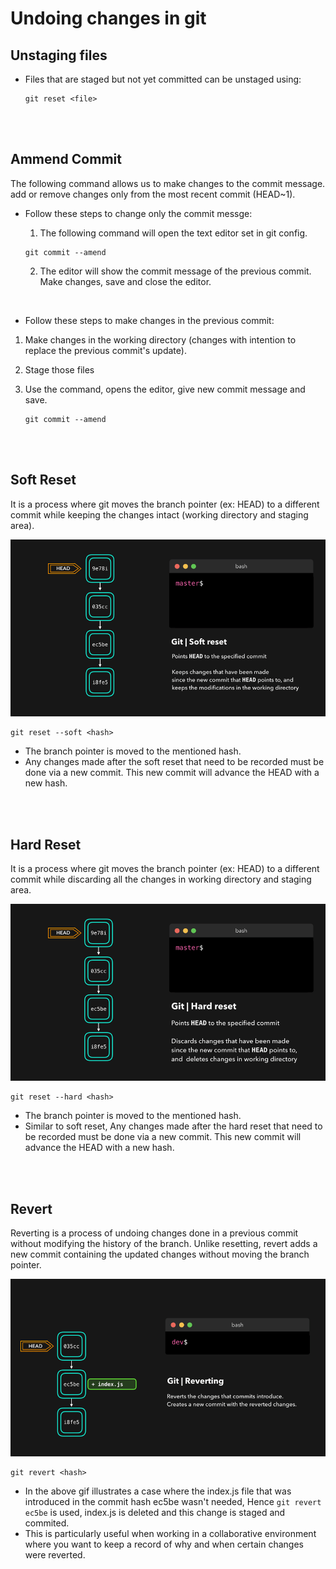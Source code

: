 # Undoing changes in git

## Unstaging files

- Files that are staged but not yet committed can be unstaged using:

  ```
  git reset <file>
  ```

<br>
<br>

## Ammend Commit

The following command allows us to make changes to the commit message. add or remove changes only from the most recent commit (HEAD~1).

- Follow these steps to change only the commit messge:

  1. The following command will open the text editor set in git config.

  ```
  git commit --amend
  ```

  2. The editor will show the commit message of the previous commit. Make changes, save and close the editor.

<br>

- Follow these steps to make changes in the previous commit:

1. Make changes in the working directory (changes with intention to replace the previous commit's update).
1. Stage those files
1. Use the command, opens the editor, give new commit message and save.

   ```
   git commit --amend
   ```

<br>
<br>

## Soft Reset

It is a process where git moves the branch pointer (ex: HEAD) to a different commit while keeping the changes intact (working directory and staging area).

![soft](./_assets/softreset.gif)

```
git reset --soft <hash>
```

- The branch pointer is moved to the mentioned hash.
- Any changes made after the soft reset that need to be recorded must be done via a new commit. This new commit will advance the HEAD with a new hash.

<br>
<br>

## Hard Reset

It is a process where git moves the branch pointer (ex: HEAD) to a different commit while discarding all the changes in working directory and staging area.

![hard](./_assets/hardreset.gif)

```
git reset --hard <hash>
```

- The branch pointer is moved to the mentioned hash.
- Similar to soft reset, Any changes made after the hard reset that need to be recorded must be done via a new commit. This new commit will advance the HEAD with a new hash.

<br>
<br>

## Revert

Reverting is a process of undoing changes done in a previous commit without modifying the history of the branch. Unlike resetting, revert adds a new commit containing the updated changes without moving the branch pointer.

![revert](./_assets/revert.gif)

```
git revert <hash>
```

- In the above gif illustrates a case where the index.js file that was introduced in the commit hash ec5be wasn't needed, Hence `git revert ec5be` is used, index.js is deleted and this change is staged and commited.
- This is particularly useful when working in a collaborative environment where you want to keep a record of why and when certain changes were reverted.
